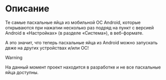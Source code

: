 # Описание
Те самые пасхальные яйца из мобильной ОС Android, которые открываются при нажатии несколько раз подряд на пункт с версией Android в «Настройках» (в разделе «Система»), в веб-формате.

А это значит, что теперь пасхальные яйца из Android можно запускать двже на других устройствах и/или ОС!

>[!WARNING]
>На данный момент проект находится в разработке и не все пасхальные яйца доступны.
